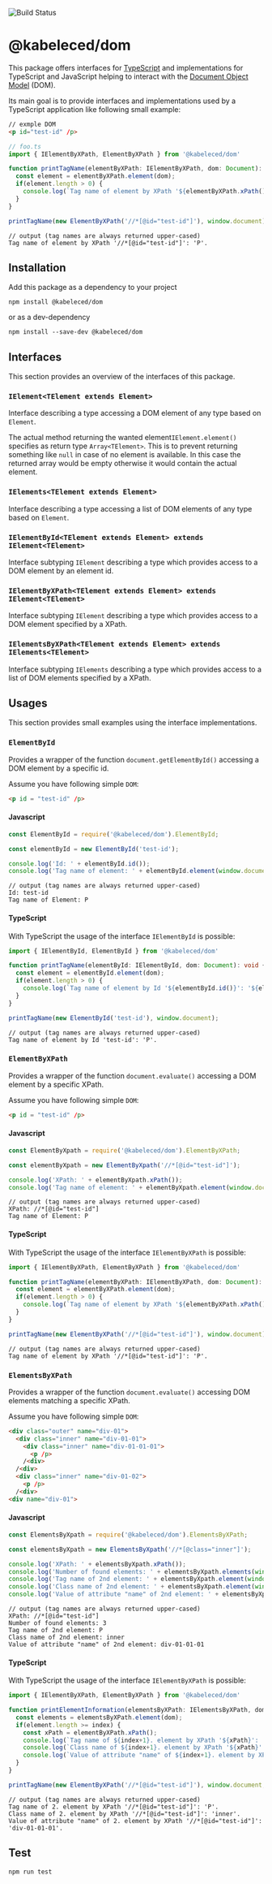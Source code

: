![Build Status](https://app.travis-ci.com/kabeleced77/dom.svg?branch=master)

# @kabeleced/dom

This package offers interfaces for [TypeScript](https://www.typescriptlang.org/) and implementations for TypeScript and JavaScript helping to interact with the [Document Object Model](https://www.w3.org/DOM/#what) (DOM).

Its main goal is to provide interfaces and implementations used by a TypeScript application like following small example:
```HTML
// exmple DOM
<p id="test-id" /p>
```
```TypeScript
// foo.ts
import { IElementByXPath, ElementByXPath } from '@kabeleced/dom'

function printTagName(elementByXPath: IElementByXPath, dom: Document): void {
  const element = elementByXPath.element(dom);
  if(element.length > 0) {
    console.log(`Tag name of element by XPath '${elementByXPath.xPath()}': '${element[0].tagName}'.`);
  }
}

printTagName(new ElementByXPath('//*[@id="test-id"]'), window.document);
```
```
// output (tag names are always returned upper-cased)
Tag name of element by XPath '//*[@id="test-id"]': 'P'.
```

## Installation
Add this package as a dependency to your project
```
npm install @kabeleced/dom
```
or as a dev-dependency
```
npm install --save-dev @kabeleced/dom
```

## Interfaces
This section provides an overview of the interfaces of this package.

### `IElement<TElement extends Element>`
Interface describing a type accessing a DOM element of any type based on `Element`.

The actual method returning the wanted element`IElement.element()` specifies as return type `Array<TElement>`. This is to prevent returning something like `null` in case of no element is available. In this case the returned array would be empty otherwise it would contain the actual element. 

### `IElements<TElement extends Element>`
Interface describing a type accessing a list of DOM elements of any type based on `Element`.

### `IElementById<TElement extends Element> extends IElement<TElement>`
Interface subtyping `IElement` describing a type which provides access to a DOM element by an element id.

### `IElementByXPath<TElement extends Element> extends IElement<TElement>`
Interface subtyping `IElement` describing a type which provides access to a DOM element specified by a XPath.

### `IElementsByXPath<TElement extends Element> extends IElements<TElement>`
Interface subtyping `IElements` describing a type which provides access to a list of DOM elements specified by a XPath.

## Usages
This section provides small examples using the interface implementations.

### `ElementById`
Provides a wrapper of the function `document.getElementById()` accessing a DOM element by a specific id.

Assume you have following simple `DOM`:
```HTML
<p id = "test-id" /p>
```

#### Javascript

```javascript
const ElementById = require('@kabeleced/dom').ElementById;

const elementById = new ElementById('test-id');

console.log('Id: ' + elementById.id());
console.log('Tag name of element: ' + elementById.element(window.document)[0].tagName);
```
```
// output (tag names are always returned upper-cased)
Id: test-id
Tag name of Element: P
```

#### TypeScript

With TypeScript the usage of the interface `IElementById` is possible:
```typescript
import { IElementById, ElementById } from '@kabeleced/dom'

function printTagName(elementById: IElementById, dom: Document): void {
  const element = elementById.element(dom);
  if(element.length > 0) {
    console.log(`Tag name of element by Id '${elementById.id()}': '${element[0].tagName}'.`);
  }
}

printTagName(new ElementById('test-id'), window.document);
```
```
// output (tag names are always returned upper-cased)
Tag name of element by Id 'test-id': 'P'.
```
### `ElementByXPath`
Provides a wrapper of the function `document.evaluate()` accessing a DOM element by a specific XPath.

Assume you have following simple `DOM`:
```HTML
<p id = "test-id" /p>
```

#### Javascript

```javascript
const ElementByXpath = require('@kabeleced/dom').ElementByXPath;

const elementByXpath = new ElementByXpath('//*[@id="test-id"]');

console.log('XPath: ' + elementByXpath.xPath());
console.log('Tag name of element: ' + elementByXpath.element(window.document)[0].tagName);
```
```
// output (tag names are always returned upper-cased)
XPath: //*[@id="test-id"]
Tag name of Element: P
```

#### TypeScript

With TypeScript the usage of the interface `IElementByXPath` is possible:
```typescript
import { IElementByXPath, ElementByXPath } from '@kabeleced/dom'

function printTagName(elementByXPath: IElementByXPath, dom: Document): void {
  const element = elementByXPath.element(dom);
  if(element.length > 0) {
    console.log(`Tag name of element by XPath '${elementByXPath.xPath()}': '${element[0].tagName}'.`);
  }
}

printTagName(new ElementByXPath('//*[@id="test-id"]'), window.document);
```
```
// output (tag names are always returned upper-cased)
Tag name of element by XPath '//*[@id="test-id"]': 'P'.
```

### `ElementsByXPath`
Provides a wrapper of the function `document.evaluate()` accessing DOM elements matching a specific XPath.

Assume you have following simple `DOM`:
```HTML
<div class="outer" name="div-01">
  <div class="inner" name="div-01-01">
    <div class="inner" name="div-01-01-01">
      <p /p>
    /<div>
  /<div>
  <div class="inner" name="div-01-02">
    <p /p>
  /<div>
<div name="div-01">
```

#### Javascript

```javascript
const ElementsByXpath = require('@kabeleced/dom').ElementsByXPath;

const elementsByXpath = new ElementsByXpath('//*[@class="inner"]');

console.log('XPath: ' + elementsByXpath.xPath());
console.log('Number of found elements: ' + elementsByXpath.elements(window.document).length);
console.log('Tag name of 2nd element: ' + elementsByXpath.element(window.document)[1].tagName);
console.log('Class name of 2nd element: ' + elementsByXpath.element(window.document)[1].className);
console.log('Value of attribute "name" of 2nd element: ' + elementsByXpath.element(window.document)[1].getAttribute('name');
```
```
// output (tag names are always returned upper-cased)
XPath: //*[@id="test-id"]
Number of found elements: 3
Tag name of 2nd element: P
Class name of 2nd element: inner
Value of attribute "name" of 2nd element: div-01-01-01
```

#### TypeScript

With TypeScript the usage of the interface `IElementByXPath` is possible:
```typescript
import { IElementByXPath, ElementByXPath } from '@kabeleced/dom'

function printElementInformation(elementsByXPath: IElementsByXPath, dom: Document, index: number): void {
  const elements = elementsByXPath.element(dom);
  if(element.length >= index) {
    const xPath = elementByXPath.xPath();
    console.log(`Tag name of ${index+1}. element by XPath '${xPath}': '${element[index].tagName}'.`);
    console.log(`Class name of ${index+1}. element by XPath '${xPath}': '${element[index].className}'.`);
    console.log(`Value of attribute "name" of ${index+1}. element by XPath '${xPath}': '${element[index].getAttribute('name')}'.`);
  }
}

printTagName(new ElementByXPath('//*[@id="test-id"]'), window.document, 1);
```
```
// output (tag names are always returned upper-cased)
Tag name of 2. element by XPath '//*[@id="test-id"]': 'P'.
Class name of 2. element by XPath '//*[@id="test-id"]': 'inner'.
Value of attribute "name" of 2. element by XPath '//*[@id="test-id"]': 'div-01-01-01'.
```
## Test

```sh
npm run test
```
<!--stackedit_data:
eyJoaXN0b3J5IjpbMTcxOTIzMjE1OSwtNzA2NjIyMzU5LDIyMz
U2Mjc3MywtMTU2MzQxMzQ5OV19
-->
